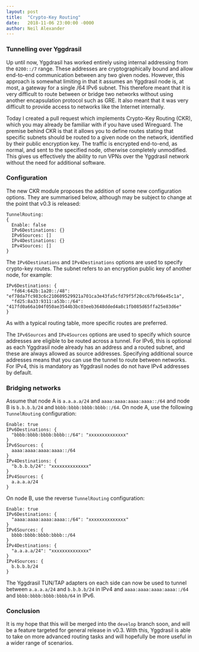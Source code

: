 ```yaml
---
layout: post
title:  "Crypto-Key Routing"
date:   2018-11-06 23:00:00 -0000
author: Neil Alexander
---
```


### Tunnelling over Yggdrasil

Up until now, Yggdrasil has worked entirely using internal addressing from the
`0200::/7` range. These addresses are cryptographically bound and allow
end-to-end communication between any two given nodes. However, this approach is
somewhat limiting in that it assumes an Yggdrasil node is, at most, a gateway
for a single /64 IPv6 subnet. This therefore meant that it is very difficult
to route between or bridge two networks without using another encapsulation
protocol such as GRE. It also meant that it was very difficult to provide access
to networks like the Internet internally.

Today I created a pull request which implements Crypto-Key Routing (CKR), which
you may already be familiar with if you have used Wireguard. The premise behind
CKR is that it allows you to define routes stating that specific subnets should
be routed to a given node on the network, identified by their public encryption
key. The traffic is encrypted end-to-end, as normal, and sent to the specified
node, otherwise completely unmodified. This gives us effectively the ability to
run VPNs over the Yggdrasil network without the need for additional software.

### Configuration

The new CKR module proposes the addition of some new configuration options. They
are summarised below, although may be subject to change at the point that v0.3
is released:
```
TunnelRouting:
{
  Enable: false
  IPv6Destinations: {}
  IPv6Sources: []
  IPv4Destinations: {}
  IPv4Sources: []
}
```

The `IPv6Destinations` and `IPv4Destinations` options are used to specify
crypto-key routes. The subnet refers to an encryption public key of another
node, for example:
```
IPv6Destinations: {
  "fd64:642b:1a20::/48": "ef78da7fc983c6c210609529921a701ca3e43fa5cfd79f5f20cc67bf66e45c1a",
  "fd25:8a33:9311:a53b::/64": "417fd0a66a104f050ae3544b3bc03eeb3648dded4a8c1fb085d65ffa25e83d6e"
}
```
As with a typical routing table, more specific routes are preferred.

The `IPv6Sources` and `IPv4Sources` options are used to specify which source
addresses are eligible to be routed across a tunnel. For IPv6, this is optional
as each Yggdrasil node already has an address and a routed subnet, and these are
always allowed as source addresses. Specifying additional source addresses means
that you can use the tunnel to route between networks. For IPv4, this is
mandatory as Yggdrasil nodes do not have IPv4 addresses by default.

### Bridging networks

Assume that node A is `a.a.a.a/24` and `aaaa:aaaa:aaaa:aaaa::/64` and node B is `b.b.b.b/24` and `bbbb:bbbb:bbbb:bbbb::/64`. On node A, use the following `TunnelRouting` configuration:
```
Enable: true
IPv6Destinations: {
  "bbbb:bbbb:bbbb:bbbb::/64": "xxxxxxxxxxxxxx"
}
IPv6Sources: {
  aaaa:aaaa:aaaa:aaaa::/64
}
IPv4Destinations: {
  "b.b.b.b/24": "xxxxxxxxxxxxxx"
}
IPv4Sources: {
  a.a.a.a/24
}
```
On node B, use the reverse `TunnelRouting` configuration:
```
Enable: true
IPv6Destinations: {
  "aaaa:aaaa:aaaa:aaaa::/64": "xxxxxxxxxxxxxx"
}
IPv6Sources: {
  bbbb:bbbb:bbbb:bbbb::/64
}
IPv4Destinations: {
  "a.a.a.a/24": "xxxxxxxxxxxxxx"
}
IPv4Sources: {
  b.b.b.b/24
}
```
The Yggdrasil TUN/TAP adapters on each side can now be used to tunnel between `a.a.a.a/24` and `b.b.b.b/24` in IPv4 and `aaaa:aaaa:aaaa:aaaa::/64` and `bbbb:bbbb:bbbb:bbbb/64` in IPv6.

### Conclusion

It is my hope that this will be merged into the `develop` branch soon, and will
be a feature targeted for general release in v0.3. With this, Yggdrasil is able
to take on more advanced routing tasks and will hopefully be more useful in a
wider range of scenarios.
